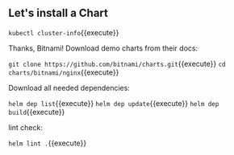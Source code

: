 ## Let's install a Chart

`kubectl cluster-info`{{execute}}

Thanks, Bitnami! Download demo charts from their docs:

`git clone https://github.com/bitnami/charts.git`{{execute}}
`cd charts/bitnami/nginx`{{execute}}

Download all needed dependencies:

`helm dep list`{{execute}}
`helm dep update`{{execute}}
`helm dep build`{{execute}}

lint check:

`helm lint .`{{execute}}


